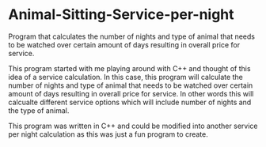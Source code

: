 # Animal-Sitting-Service-per-night
Program that calculates the number of nights and type of animal that needs to be watched over certain amount of days resulting in overall price for service.

This program started with me playing around with C++ and thought of this idea of a service calculation. In this case, this program will calculate the 
number of nights and type of animal that needs to be watched over certain amount of days resulting in overall price for service. In other words 
this will calcualte different service options which will include number of nights and the type of animal.

This program was written in C++ and could be modified into another service per night calculation as this was just a fun program to create.

